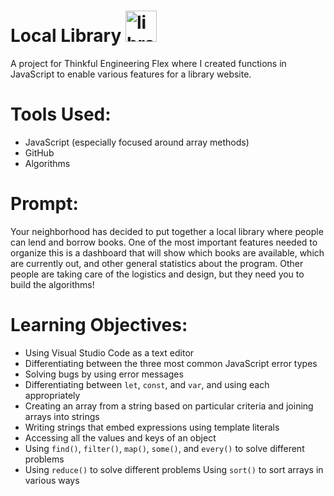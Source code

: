# Local Library <img src="https://user-images.githubusercontent.com/109120202/198891529-986be944-942f-4f1f-8a1d-4ef20e784af8.png" alt="library" width="50" />

A project for Thinkful Engineering Flex where I created functions in JavaScript to enable various features for a library website.

# Tools Used:
* JavaScript (especially focused around array methods)
* GitHub
* Algorithms

# Prompt:
Your neighborhood has decided to put together a local library where people can lend and borrow books. One of the most important features needed to organize this is a dashboard that will show which books are available, which are currently out, and other general statistics about the program. Other people are taking care of the logistics and design, but they need you to build the algorithms!

# Learning Objectives:
* Using Visual Studio Code as a text editor 
* Differentiating between the three most common JavaScript error types 
* Solving bugs by using error messages 
* Differentiating between `let`, `const`, and `var`, and using each appropriately 
* Creating an array from a string based on particular criteria and joining arrays into strings 
* Writing strings that embed expressions using template literals
* Accessing all the values and keys of an object 
* Using `find()`, `filter()`, `map()`, `some()`, and `every()` to solve different problems 
* Using `reduce()` to solve different problems Using `sort()` to sort arrays in various ways
